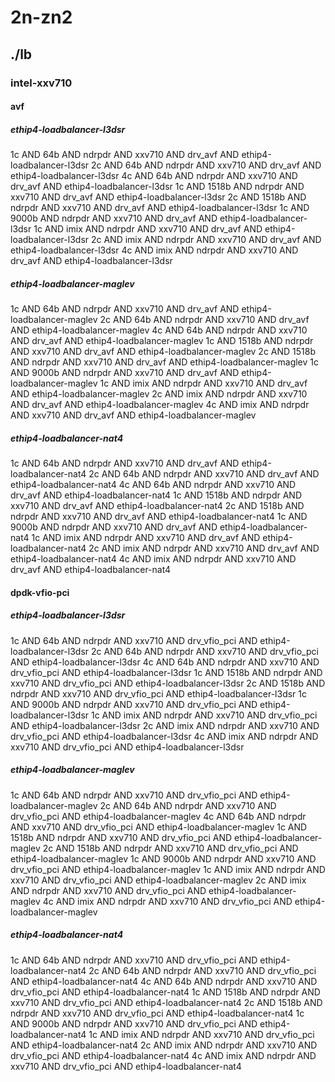 # 2n-zn2
## ./lb
### intel-xxv710
#### avf
##### ethip4-loadbalancer-l3dsr
1c AND 64b AND ndrpdr AND xxv710 AND drv_avf AND ethip4-loadbalancer-l3dsr
2c AND 64b AND ndrpdr AND xxv710 AND drv_avf AND ethip4-loadbalancer-l3dsr
4c AND 64b AND ndrpdr AND xxv710 AND drv_avf AND ethip4-loadbalancer-l3dsr
1c AND 1518b AND ndrpdr AND xxv710 AND drv_avf AND ethip4-loadbalancer-l3dsr
2c AND 1518b AND ndrpdr AND xxv710 AND drv_avf AND ethip4-loadbalancer-l3dsr
1c AND 9000b AND ndrpdr AND xxv710 AND drv_avf AND ethip4-loadbalancer-l3dsr
1c AND imix AND ndrpdr AND xxv710 AND drv_avf AND ethip4-loadbalancer-l3dsr
2c AND imix AND ndrpdr AND xxv710 AND drv_avf AND ethip4-loadbalancer-l3dsr
4c AND imix AND ndrpdr AND xxv710 AND drv_avf AND ethip4-loadbalancer-l3dsr
##### ethip4-loadbalancer-maglev
1c AND 64b AND ndrpdr AND xxv710 AND drv_avf AND ethip4-loadbalancer-maglev
2c AND 64b AND ndrpdr AND xxv710 AND drv_avf AND ethip4-loadbalancer-maglev
4c AND 64b AND ndrpdr AND xxv710 AND drv_avf AND ethip4-loadbalancer-maglev
1c AND 1518b AND ndrpdr AND xxv710 AND drv_avf AND ethip4-loadbalancer-maglev
2c AND 1518b AND ndrpdr AND xxv710 AND drv_avf AND ethip4-loadbalancer-maglev
1c AND 9000b AND ndrpdr AND xxv710 AND drv_avf AND ethip4-loadbalancer-maglev
1c AND imix AND ndrpdr AND xxv710 AND drv_avf AND ethip4-loadbalancer-maglev
2c AND imix AND ndrpdr AND xxv710 AND drv_avf AND ethip4-loadbalancer-maglev
4c AND imix AND ndrpdr AND xxv710 AND drv_avf AND ethip4-loadbalancer-maglev
##### ethip4-loadbalancer-nat4
1c AND 64b AND ndrpdr AND xxv710 AND drv_avf AND ethip4-loadbalancer-nat4
2c AND 64b AND ndrpdr AND xxv710 AND drv_avf AND ethip4-loadbalancer-nat4
4c AND 64b AND ndrpdr AND xxv710 AND drv_avf AND ethip4-loadbalancer-nat4
1c AND 1518b AND ndrpdr AND xxv710 AND drv_avf AND ethip4-loadbalancer-nat4
2c AND 1518b AND ndrpdr AND xxv710 AND drv_avf AND ethip4-loadbalancer-nat4
1c AND 9000b AND ndrpdr AND xxv710 AND drv_avf AND ethip4-loadbalancer-nat4
1c AND imix AND ndrpdr AND xxv710 AND drv_avf AND ethip4-loadbalancer-nat4
2c AND imix AND ndrpdr AND xxv710 AND drv_avf AND ethip4-loadbalancer-nat4
4c AND imix AND ndrpdr AND xxv710 AND drv_avf AND ethip4-loadbalancer-nat4
#### dpdk-vfio-pci
##### ethip4-loadbalancer-l3dsr
1c AND 64b AND ndrpdr AND xxv710 AND drv_vfio_pci AND ethip4-loadbalancer-l3dsr
2c AND 64b AND ndrpdr AND xxv710 AND drv_vfio_pci AND ethip4-loadbalancer-l3dsr
4c AND 64b AND ndrpdr AND xxv710 AND drv_vfio_pci AND ethip4-loadbalancer-l3dsr
1c AND 1518b AND ndrpdr AND xxv710 AND drv_vfio_pci AND ethip4-loadbalancer-l3dsr
2c AND 1518b AND ndrpdr AND xxv710 AND drv_vfio_pci AND ethip4-loadbalancer-l3dsr
1c AND 9000b AND ndrpdr AND xxv710 AND drv_vfio_pci AND ethip4-loadbalancer-l3dsr
1c AND imix AND ndrpdr AND xxv710 AND drv_vfio_pci AND ethip4-loadbalancer-l3dsr
2c AND imix AND ndrpdr AND xxv710 AND drv_vfio_pci AND ethip4-loadbalancer-l3dsr
4c AND imix AND ndrpdr AND xxv710 AND drv_vfio_pci AND ethip4-loadbalancer-l3dsr
##### ethip4-loadbalancer-maglev
1c AND 64b AND ndrpdr AND xxv710 AND drv_vfio_pci AND ethip4-loadbalancer-maglev
2c AND 64b AND ndrpdr AND xxv710 AND drv_vfio_pci AND ethip4-loadbalancer-maglev
4c AND 64b AND ndrpdr AND xxv710 AND drv_vfio_pci AND ethip4-loadbalancer-maglev
1c AND 1518b AND ndrpdr AND xxv710 AND drv_vfio_pci AND ethip4-loadbalancer-maglev
2c AND 1518b AND ndrpdr AND xxv710 AND drv_vfio_pci AND ethip4-loadbalancer-maglev
1c AND 9000b AND ndrpdr AND xxv710 AND drv_vfio_pci AND ethip4-loadbalancer-maglev
1c AND imix AND ndrpdr AND xxv710 AND drv_vfio_pci AND ethip4-loadbalancer-maglev
2c AND imix AND ndrpdr AND xxv710 AND drv_vfio_pci AND ethip4-loadbalancer-maglev
4c AND imix AND ndrpdr AND xxv710 AND drv_vfio_pci AND ethip4-loadbalancer-maglev
##### ethip4-loadbalancer-nat4
1c AND 64b AND ndrpdr AND xxv710 AND drv_vfio_pci AND ethip4-loadbalancer-nat4
2c AND 64b AND ndrpdr AND xxv710 AND drv_vfio_pci AND ethip4-loadbalancer-nat4
4c AND 64b AND ndrpdr AND xxv710 AND drv_vfio_pci AND ethip4-loadbalancer-nat4
1c AND 1518b AND ndrpdr AND xxv710 AND drv_vfio_pci AND ethip4-loadbalancer-nat4
2c AND 1518b AND ndrpdr AND xxv710 AND drv_vfio_pci AND ethip4-loadbalancer-nat4
1c AND 9000b AND ndrpdr AND xxv710 AND drv_vfio_pci AND ethip4-loadbalancer-nat4
1c AND imix AND ndrpdr AND xxv710 AND drv_vfio_pci AND ethip4-loadbalancer-nat4
2c AND imix AND ndrpdr AND xxv710 AND drv_vfio_pci AND ethip4-loadbalancer-nat4
4c AND imix AND ndrpdr AND xxv710 AND drv_vfio_pci AND ethip4-loadbalancer-nat4